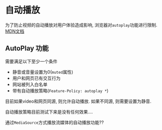 # 自动播放

为了防止视频的自动播放对用户体验造成影响, 浏览器对`autoplay`功能进行限制. [MDN文档](https://developer.mozilla.org/zh-CN/docs/Web/Media/Autoplay_guide)


## AutoPlay 功能

需要满足以下至少一个条件

+ 静音或音量设置为0(`muted`属性)
+ 用户和网页已有交互行为
+ 网站被列入白名单
+ 带有自动播放策略(`Feature-Policy: autoplay *`)


目前如果video和网页同源, 则允许自动播放. 如果不同源, 则需要设置为静音. 

自动播放策略目前测试下来是没有任何效果....


通过`MediaSource`方式播放流媒体的自动播放功能??
